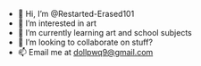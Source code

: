 - 👋 Hi, I’m @Restarted-Erased101
- 👀 I’m interested in art
- 🌱 I’m currently learning art and school subjects
- 💞️ I’m looking to collaborate on stuff?
- 📫 Email me at dollpwq9@gmail.com

<!---
Restarted-Erased101/Restarted-Erased101 is a ✨ special ✨ repository because its `README.md` (this file) appears on your GitHub profile.
You can click the Preview link to take a look at your changes.
--->

